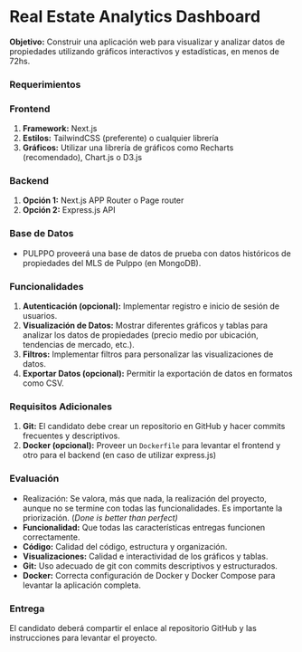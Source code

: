 # Real Estate Analytics Dashboard

**Objetivo:** Construir una aplicación web para visualizar y analizar datos de propiedades utilizando gráficos interactivos y estadísticas, en menos de 72hs.

### Requerimientos

### Frontend

1. **Framework:** Next.js
2. **Estilos:** TailwindCSS (preferente) o cualquier librería
3. **Gráficos:** Utilizar una librería de gráficos como Recharts (recomendado), Chart.js o D3.js

### Backend

1. **Opción 1:** Next.js APP Router o Page router
2. **Opción 2:** Express.js API

### Base de Datos

- PULPPO proveerá una base de datos de prueba con datos históricos de propiedades del MLS de Pulppo (en MongoDB).

### Funcionalidades

1. **Autenticación (opcional):** Implementar registro e inicio de sesión de usuarios.
2. **Visualización de Datos:** Mostrar diferentes gráficos y tablas para analizar los datos de propiedades (precio medio por ubicación, tendencias de mercado, etc.).
3. **Filtros:** Implementar filtros para personalizar las visualizaciones de datos.
4. **Exportar Datos (opcional):** Permitir la exportación de datos en formatos como CSV.

### Requisitos Adicionales

1. **Git:** El candidato debe crear un repositorio en GitHub y hacer commits frecuentes y descriptivos.
2. **Docker (opcional):** Proveer un `Dockerfile` para levantar el frontend y otro para el backend (en caso de utilizar express.js)

### Evaluación

- Realización: Se valora, más que nada, la realización del proyecto, aunque no se termine con todas las funcionalidades. Es importante la priorización. (_Done is better than perfect)_
- **Funcionalidad:** Que todas las características entregas funcionen correctamente.
- **Código:** Calidad del código, estructura y organización.
- **Visualizaciones:** Calidad e interactividad de los gráficos y tablas.
- **Git:** Uso adecuado de git con commits descriptivos y estructurados.
- **Docker:** Correcta configuración de Docker y Docker Compose para levantar la aplicación completa.

### Entrega

El candidato deberá compartir el enlace al repositorio GitHub y las instrucciones para levantar el proyecto.

